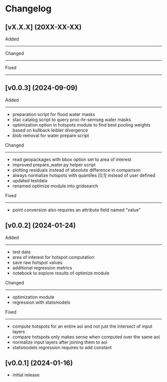 Changelog
=========

[vX.X.X] (20XX-XX-XX)
----------------------
Added
*******

Changed
*******

Fixed
*******

[v0.0.3] (2024-09-09)
----------------------
Added
*******
- preparation script for flood water masks
- stac catalog script to query proc-hr-semseg water masks
- optimization option in hotspots module to find best pooling weights based on kullback leibler divergence
- blob removal for water prepare script

Changed
*******
- read geopackages with bbox option set to area of interest
- improved prepare_water.py helper script
- plotting residuals instead of absolute difference in comparison
- always normalize hotspots with quantiles [0,1] instead of user defined
- updated testdata
- renamed optimize module into gridsearch

Fixed
*******
- point conversion also requires an attribute field named "value"

[v0.0.2] (2024-01-24)
----------------------
Added
*******
- test data
- area of interest for hotspot computation
- save raw hotspot values
- additional regression metrics
- notebook to explore results of optimize module

Changed
*******
- optimization module
- regression with statsmodels

Fixed
*******
- compute hotspots for an entire aoi and not just the intersect of input layers
- compare hotspots only makes sense when computed over the same aoi
- normalize input layers after joining them to aoi
- statsmodels regression requires to add constant

[v0.0.1]  (2024-01-16)
----------------------
- initial release
